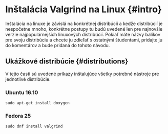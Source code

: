 # Inštalácia Valgrind na Linux {#intro}

Inštalácia na linuxe je závislá na konkrétnej distribúcii a kedže distribúcií je nespočetne mnoho, konkrétne postupy tu budú uvedené len pre najnovšie verzie najpopulárnejších linuxových distribúcií. Pokiaľ máte názvy balíkov pre svoju distribúciu a chcete ju zdieľať s ostatnými študentami, pridajte ju do komentárov a bude pridaná do tohoto návodu.

## Ukážkové distribúcie {#distributions}

V tejto časti sú uvedené príkazy inštalujúce všetky potrebné nástroje pre jednotlivé distribúcie.

### Ubuntu 16.10

```
sudo apt-get install doxygen
```

### Fedora 25

```
sudo dnf install valgrind
```

